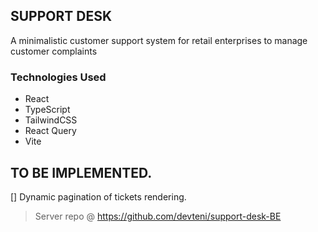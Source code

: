 ## SUPPORT DESK

A minimalistic customer support system for retail enterprises to manage customer complaints

### Technologies Used
- React
- TypeScript
- TailwindCSS
- React Query
- Vite

## TO BE IMPLEMENTED.
[] Dynamic pagination of tickets rendering.

> Server repo @ https://github.com/devteni/support-desk-BE